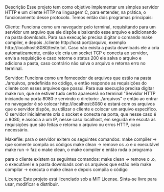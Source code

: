 Descrição
Esse projeto tem como objetivo implementar um simples servidor HTTP e um cliente HTTP na linguagem C, para entender, na prática, o funcionamento desse protocolo. Temos então dois programas principais:

Cliente:
Funciona como um navegador pelo terminal, requisitando para um servidor um arquivo que ele dispõe e baixando esse arquivo e adicionando na pasta downloads.
Para sua execução precisa digitar o comando make compiler, e depois ./cliente http:/host:port/arquivo, exemplo http://localhost:8080/teste.txt. 
Caso não exista a pasta downloads ele a cria automaticamente, então ele cria um socket TCP e conecta ao servidor, envia a requisição e caso retorne o status 200 ele salva o arquivo e adiciona a pasta, caso contrário não salva o arquivo e retorna erro no terminal.

Servidor:
Funciona como um fornecedor de arquivos que estão na pasta ./arquivos, predefinida no código, e então responde as requisições do cliente com esses arquivos que possui.
Para sua execução precisa digitar make run, que se estiver tudo certo aparecerá no terminal "Servidor HTTP iniciando na porta 8080 e servindo o diretorio: ./arquivos" e então ao entrar no navegador é só colocar http://localhost:8080 e estará com os arquivos que o servidor dispõe, ou utilizar o cliente e colocar um arquivo específico. 
O servidor inicialmente cria o socket e conecta na porta, que nesse caso é a 8080, e associa a um IP, nesse caso localhost, em seguida ele escuta as requisições que são feitas e retorna o arquivo ou erros HTTP, caso necessário.

Makefile:
para o servidor exitem os seguintes comandos:
make compiler -> que somente compila os códigos
make clean -> remove os .o e o executável
make run -> faz o make clean, o make compiler e então roda o programa

para o cliente existem os seguintes comandos:
make clean -> remove o .o, o executável e a pasta downloads com os arquivos que estão nela
make compilar -> executa o make clean e depois compila o código

Licença:
Este projeto está licenciado sob a MIT License.
Sinta-se livre para usar, modificar e distribuir.
